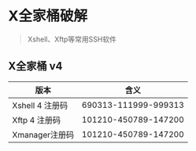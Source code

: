 # X全家桶破解
> Xshell、Xftp等常用SSH软件

## X全家桶 v4
| 版本 | 含义 |
| ---- | ---- |
| Xshell 4 注册码 | 690313-111999-999313 |
| Xftp 4 注册码 | 101210-450789-147200 |
| Xmanager注册码 | 101210-450789-147200 |
